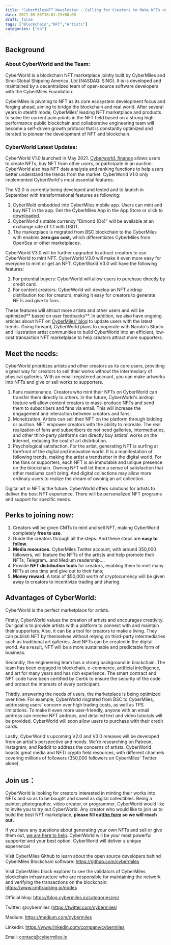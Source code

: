 ```yaml
---
title: "CyberMilesNFT Newsletter - Calling for Creators to Make NFTs on CyberWorld "
date: 2021-09-03T10:01:23+08:00
draft: false
tags: ["Blockchain","NFT","Artists"]
categories: ["en"]
---
```


## Background

### About CyberWorld and the Team:

CyberWorld is a blockchain NFT marketplace jointly built by CyberMiles and Sino-Global Shipping America, Ltd.(NASDAQ: SINO). It is is developed and maintained by a decentralized team of open-source software developers with the CyberMiles Foundation. 

CyberMiles is pivoting to NFT as its core ecosystem development focus and forging ahead, aiming to bridge the blockchain and real world. After several years in stealth mode, CyberMiles’ leading NFT marketplace and products to solve the current pain points in the NFT field based on a strong high-performance public blockchain and collaborative engineering team will become a self-driven growth protocol that is constantly optimized and iterated to pioneer the development of NFT and blockchain.

### CyberWorld Latest Updates:

CyberWorld V1.0 launched in May 2021. [Cyberworld. finance](https://www.cyberworld.finance/#/) allows users to create NFTs, buy NFT from other users, or participate in an auction. CyberWorld also has NFT data analysis and ranking functions to help users better understand the trends from the market. CyberWorld V1.0 only implemented CyberWorld's most essential features. 

The V2.0 is currently being developed and tested and to launch in September with transformational features as following:

1. CyberWold embedded into CyberMiles mobile app. Users can mint and buy NFT in the app. Get the CyberMiles App in the App Store or click to [downloaded](https://www.cybermiles.io/zh-cn/blockchain-infrastructure/cybermiles-app/). 
2. CyberWorld's stable currency "Dimond (Do)" will be available at an exchange rate of 1:1 with USDT.
3. The marketplace is migrated from BSC blockchain to the CyberMiles with enables **zero gas cost,** which differentiates CyberMiles from OpenSea or other marketplaces. 


CyberWorld V3.0 will be further upgraded to attract creators to use CyberWorld to mint NFT. CyberWorld V3.0 will make it even more easy for everyone to mint or get an NFT. CyberWorld V3.0 will have the following features:

1. For potential buyers: CyberWorld will allow users to purchase directly by credit card.
2. For content creators: CyberWorld will develop an NFT airdrop distribution tool for creators, making it easy for creators to generate NFTs and give to fans.

These features will attract more artists and other users and will be optimized** based on user feedbacks**. In addition, we also have ongoing articles about NFT on [CyberMiles' blog](https://blog.cybermiles.io/categories/en/) to update users with the latest trends. Going forward, CyberWorld plans to cooperate with Naruto's Studio and illustration artist communities to build CyberWorld into an efficient, low-cost transaction NFT marketplace to help creators attract more supporters.


## Meet the needs:

CyberWorld prioritizes artists and other creators as its core users, providing a great way for creators to sell their works without the intermediary of physical galleries. With an email registered account, you can make artworks into NFTs and give or sell works to supporters.

1. Fans maintenance. Creators who mint their NFTs on CyberWorld can transfer them directly to others. In the future, CyberWorld's airdrop feature will allow content creators to mass-produce NFTs and send them to subscribers and fans via email. This will increase the engagement and interaction between creators and fans;
2. Monetization. Artists can sell their NFT on the platform through bidding or auction. NFT  empower creators with the ability to recreate. The real realization of fans and subscribers do not need galleries, intermediaries, and other third-party platforms can directly buy artists' works on the Internet, reducing the cost of art distribution.
3. Psychological satisfaction. For the artist, generating NFT is surfing at forefront of the digital and innovative world. It is a manifestation of following trends, making the artist a trendsetter in the digital world. For the fans or supporters, each NFT is an immutable and unique presence on the blockchain. Owning NFT will let them a sense of satisfaction that other mediums can’t bring. And digital collections may allow more ordinary users to realize the dream of owning an art collection.

Digital art in NFT is the future. CyberWorld offers solutions for artists to deliver the best NFT experience. There will be personalized NFT programs and support for specific needs.

## Perks to joining now:

1. Creators will be given CMTs to mint and sell NFT, making CyberWorld completely **free to use**.
2. Guide the creators through all the steps. And these steps are **easy to follow**.
3. **Media resources.** CyberMiles Twitter account, with around 350,000 followers, will feature the NFTs of the artists and help promote their NFTs; Telegram...and Medium readership....
4. Provide **NFT distribution tools** for creators, enabling them to mint many NFTs at one time and give out to their fans;
5.  **Money reward.** A total of $50,000 worth of cryptocurrency will be given away to creators to incentivize trading and sharing. 

## Advantages of CyberWorld:

CyberWorld is the perfect marketplace for artists.

Firstly, CyberWorld values the creation of artists and encourages creativity. Our goal is to provide artists with a platform to connect with and maintain their supporters. Also, it can be a tool for creators to make a living. They can publish NFT by themselves without relying on third-party intermediaries such as traditional art galleries. And NFTs can be created in the digital world. As a result, NFT will be a more sustainable and predictable form of business.

Secondly, the engineering team has a strong background in blockchain. The team has been engaged in blockchain, e-commerce, artificial intelligence, and art for many years and has rich experience.  The smart contract and NFT code have been certified by Certik to ensure the security of the code and protect the interests of every participant. 

Thirdly, answering the needs of users, the marketplace is being optimized over time. For example, CyberWorld migrated from BSC to CyberMiles, addressing users’ concern over high trading costs, as well as TPS limitations. To make it even more user-friendly, anyone with an email address can receive NFT airdrops, and detailed text and video tutorials will be provided. CyberWorld will soon allow users to purchase with their credit cards. 

Lastly, CyberWorld's upcoming V2.0 and V3.0 releases will be developed from an artist's perspective and needs. We're researching on Patreon, Instagram, and Reddit to address the concerns of artists. CyberWorld boasts great media and NFT/ crypto field resources, with different channels covering millions of followers (350,000 followers on CyberMiles' Twitter alone).


## Join us：

CyberWorld is looking for creators interested in minting their works into NFTs and so as to be bought and saved as digital collectibles. Being a painter, photographer, video creator, or programmer, CyberWorld would like to invite you to try out CyberWorld. Any creator who would like to join us to build the best NFT marketplace, **please fill out[the form](https://forms.gle/DSjCqqeKU2zKCUzc7) so we will reach out.**

If you have any questions about generating your own NFTs and sell or give them out, [we are here to help](mailto:%20contact@cybermiles.io). CyberWorld will be your most powerful supporter and your best option. CyberWorld will deliver a unique experience! 

Visit CyberMiles Github to learn about the open source developers behind CyberMiles Blockchain software: https://github.com/cybermiles

Visit CyberMiles block explorer to see the validators of CyberMiles blockchain infrastructure who are responsible for maintaining the network and verifying the transactions on the blockchain: https://www.cmttracking.io/nodes

Official blog: https://blog.cybermiles.io/categories/en/

Twitter: @cybermiles (https://twitter.com/cybermiles)

Medium: https://medium.com/cybermiles

Linkedin: https://www.linkedin.com/company/cybermiles

Email: contact@cybermiles.io
